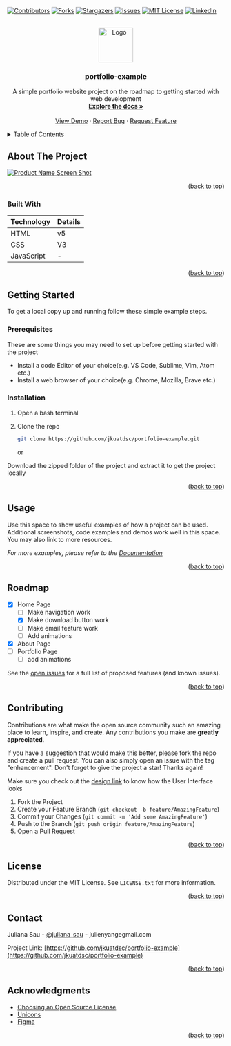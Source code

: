 <a name="readme-top"></a>

[![Contributors][contributors-shield]][contributors-url]
[![Forks][forks-shield]][forks-url]
[![Stargazers][stars-shield]][stars-url]
[![Issues][issues-shield]][issues-url]
[![MIT License][license-shield]][license-url]
[![LinkedIn][linkedin-shield]][linkedin-url]

<!-- PROJECT LOGO -->
<br />
<div align="center">
  <a href="https://github.com/jkuatdsc/portfolio-example">
    <img src="images/logo.jpeg" alt="Logo" width="80" height="80">
  </a>

<h3 align="center">portfolio-example</h3>

  <p align="center">
    A simple portfolio website project on the roadmap to getting started with web development
    <br />
    <a href="https://github.com/jkuatdsc/portfolio-example"><strong>Explore the docs »</strong></a>
    <br />
    <br />
    <a href="https://gdsc-portfolio-example.vercel.app/">View Demo</a>
    ·
    <a href="https://github.com/jkuatdsc/portfolio-example/issues">Report Bug</a>
    ·
    <a href="https://github.com/jkuatdsc/portfolio-example/issues">Request Feature</a>
  </p>
</div>

<!-- TABLE OF CONTENTS -->
<details>
  <summary>Table of Contents</summary>
  <ol>
    <li>
      <a href="#about-the-project">About The Project</a>
      <ul>
        <li><a href="#built-with">Built With</a></li>
      </ul>
    </li>
    <li>
      <a href="#getting-started">Getting Started</a>
      <ul>
        <li><a href="#prerequisites">Prerequisites</a></li>
        <li><a href="#installation">Installation</a></li>
      </ul>
    </li>
    <li><a href="#usage">Usage</a></li>
    <li><a href="#roadmap">Roadmap</a></li>
    <li><a href="#contributing">Contributing</a></li>
    <li><a href="#license">License</a></li>
    <li><a href="#contact">Contact</a></li>
    <li><a href="#acknowledgments">Acknowledgments</a></li>
  </ol>
</details>

<!-- ABOUT THE PROJECT -->

## About The Project

[![Product Name Screen Shot][product-screenshot]](https://example.com)

<p align="right">(<a href="#readme-top">back to top</a>)</p>

### Built With

| Technology | Details |
| ---------- | ------- |
| HTML       | v5      |
| CSS        | V3      |
| JavaScript | -       |

<p align="right">(<a href="#readme-top">back to top</a>)</p>

<!-- GETTING STARTED -->

## Getting Started

To get a local copy up and running follow these simple example steps.

### Prerequisites

These are some things you may need to set up before getting started with the project

- Install a code Editor of your choice(e.g. VS Code, Sublime, Vim, Atom etc.)
- Install a web browser of your choice(e.g. Chrome, Mozilla, Brave etc.)

### Installation

1. Open a bash terminal

2. Clone the repo
   ```sh
   git clone https://github.com/jkuatdsc/portfolio-example.git
   ```
   or

Download the zipped folder of the project and extract it to get the project locally

<p align="right">(<a href="#readme-top">back to top</a>)</p>

<!-- USAGE EXAMPLES -->

## Usage

Use this space to show useful examples of how a project can be used. Additional screenshots, code examples and demos work well in this space. You may also link to more resources.

_For more examples, please refer to the [Documentation](https://example.com)_

<p align="right">(<a href="#readme-top">back to top</a>)</p>

<!-- ROADMAP -->

## Roadmap

- [x] Home Page
  - [ ] Make navigation work
  - [x] Make download button work
  - [ ] Make email feature work
  - [ ] Add animations
- [x] About Page
- [ ] Portfolio Page
  - [ ] add animations

See the [open issues](https://github.com/jkuatdsc/portfolio-example/issues) for a full list of proposed features (and known issues).

<p align="right">(<a href="#readme-top">back to top</a>)</p>

<!-- CONTRIBUTING -->

## Contributing

Contributions are what make the open source community such an amazing place to learn, inspire, and create. Any contributions you make are **greatly appreciated**.

If you have a suggestion that would make this better, please fork the repo and create a pull request. You can also simply open an issue with the tag "enhancement".
Don't forget to give the project a star! Thanks again!

Make sure you check out the [design link](https://www.figma.com/file/rJbNEnYj4HPrUSf75TJr76/Portfolio-Web-template-Ui-concept?node-id=2%3A2) to know how the User Interface looks

1. Fork the Project
2. Create your Feature Branch (`git checkout -b feature/AmazingFeature`)
3. Commit your Changes (`git commit -m 'Add some AmazingFeature'`)
4. Push to the Branch (`git push origin feature/AmazingFeature`)
5. Open a Pull Request

<p align="right">(<a href="#readme-top">back to top</a>)</p>

<!-- LICENSE -->

## License

Distributed under the MIT License. See `LICENSE.txt` for more information.

<p align="right">(<a href="#readme-top">back to top</a>)</p>

<!-- CONTACT -->

## Contact

Juliana Sau - [@juliana_sau](https://twitter.com/juliana_sau) - julienyangegmail.com

Project Link: [https://github.com/jkuatdsc/portfolio-example](https://github.com/jkuatdsc/portfolio-example)

<p align="right">(<a href="#readme-top">back to top</a>)</p>

<!-- ACKNOWLEDGMENTS -->

## Acknowledgments

- [Choosing an Open Source License](https://choosealicense.com)
- [Unicons](https://iconscout.com/unicons)
- [Figma](www.fogma.com)

<p align="right">(<a href="#readme-top">back to top</a>)</p>

<!-- MARKDOWN LINKS & IMAGES -->
<!-- https://www.markdownguide.org/basic-syntax/#reference-style-links -->

[contributors-shield]: https://img.shields.io/github/contributors/jkuatdsc/portfolio-example.svg?style=for-the-badge
[contributors-url]: https://github.com/jkuatdsc/portfolio-example/graphs/contributors
[forks-shield]: https://img.shields.io/github/forks/jkuatdsc/portfolio-example.svg?style=for-the-badge
[forks-url]: https://github.com/jkuatdsc/portfolio-example/network/members
[stars-shield]: https://img.shields.io/github/stars/jkuatdsc/portfolio-example.svg?style=for-the-badge
[stars-url]: https://github.com/jkuatdsc/portfolio-example/stargazers
[issues-shield]: https://img.shields.io/github/issues/jkuatdsc/portfolio-example.svg?style=for-the-badge
[issues-url]: https://github.com/jkuatdsc/portfolio-example/issues
[license-shield]: https://img.shields.io/github/license/jkuatdsc/portfolio-example.svg?style=for-the-badge
[license-url]: https://github.com/jkuatdsc/portfolio-example/blob/master/LICENSE.txt
[linkedin-shield]: https://img.shields.io/badge/-LinkedIn-black.svg?style=for-the-badge&logo=linkedin&colorB=555
[linkedin-url]: https://linkedin.com/in/juliana-sau-477237100
[product-screenshot]: images/screenshot.jpeg
[next.js]: https://img.shields.io/badge/next.js-000000?style=for-the-badge&logo=nextdotjs&logoColor=white
[next-url]: https://nextjs.org/
[react.js]: https://img.shields.io/badge/React-20232A?style=for-the-badge&logo=react&logoColor=61DAFB
[react-url]: https://reactjs.org/
[vue.js]: https://img.shields.io/badge/Vue.js-35495E?style=for-the-badge&logo=vuedotjs&logoColor=4FC08D
[vue-url]: https://vuejs.org/
[angular.io]: https://img.shields.io/badge/Angular-DD0031?style=for-the-badge&logo=angular&logoColor=white
[angular-url]: https://angular.io/
[svelte.dev]: https://img.shields.io/badge/Svelte-4A4A55?style=for-the-badge&logo=svelte&logoColor=FF3E00
[svelte-url]: https://svelte.dev/
[laravel.com]: https://img.shields.io/badge/Laravel-FF2D20?style=for-the-badge&logo=laravel&logoColor=white
[laravel-url]: https://laravel.com
[bootstrap.com]: https://img.shields.io/badge/Bootstrap-563D7C?style=for-the-badge&logo=bootstrap&logoColor=white
[bootstrap-url]: https://getbootstrap.com
[jquery.com]: https://img.shields.io/badge/jQuery-0769AD?style=for-the-badge&logo=jquery&logoColor=white
[jquery-url]: https://jquery.com
